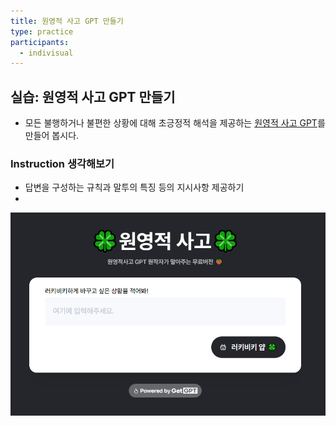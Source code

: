 ```yaml
---
title: 원영적 사고 GPT 만들기
type: practice
participants:
  - indivisual
---
```

## 실습: 원영적 사고 GPT 만들기

- 모든 불행하거나 불편한 상황에 대해 초긍정적 해석을 제공하는 [원영적 사고 GPT](https://getgpt.app/play/1drEpYwXhT?list=d9926747-7a55-4b38-a80d-2982de281d5f)를 만들어 봅시다.

### Instruction 생각해보기

- 답변을 구성하는 규칙과 말투의 특징 등의 지시사항 제공하기
- 


![](../attachments/gpt-wonyoung-thinking.png)